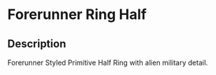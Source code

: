 # Forerunner Ring Half

## Description

Forerunner Styled Primitive Half Ring with alien military detail.
